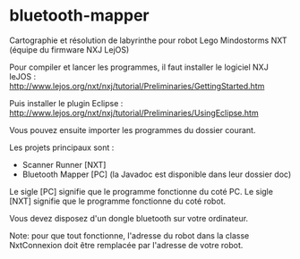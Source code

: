 # bluetooth-mapper
Cartographie et résolution de labyrinthe pour robot Lego Mindostorms NXT (équipe du firmware NXJ LejOS)

Pour compiler et lancer les programmes, il faut installer le logiciel
NXJ leJOS : http://www.lejos.org/nxt/nxj/tutorial/Preliminaries/GettingStarted.htm

Puis installer le plugin Eclipse :
http://www.lejos.org/nxt/nxj/tutorial/Preliminaries/UsingEclipse.htm

Vous pouvez ensuite importer les programmes du dossier courant.

Les projets principaux sont : 
  - Scanner Runner [NXT]
  - Bluetooth Mapper [PC]
(la Javadoc est disponible dans leur dossier doc)

Le sigle [PC] signifie que le programme fonctionne du coté PC.
Le sigle [NXT] signifie que le programme fonctionne du coté robot.

Vous devez disposez d'un dongle bluetooth sur votre ordinateur.

Note: pour que tout fonctionne, l'adresse du robot dans la classe NxtConnexion
doit être remplacée par l'adresse de votre robot.
